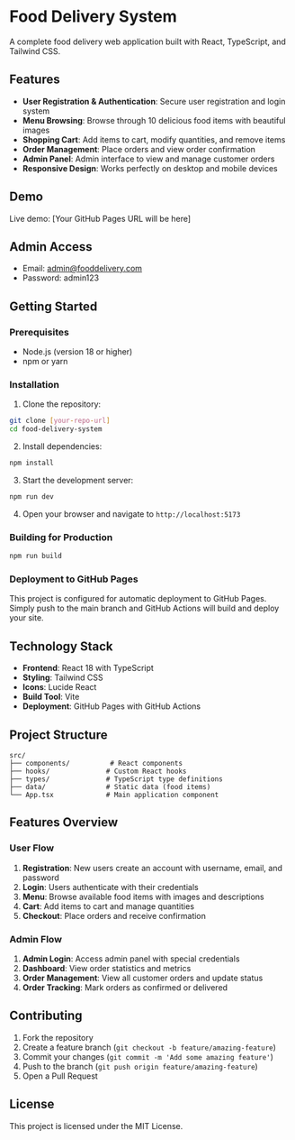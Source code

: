 # Food Delivery System

A complete food delivery web application built with React, TypeScript, and Tailwind CSS.

## Features

- **User Registration & Authentication**: Secure user registration and login system
- **Menu Browsing**: Browse through 10 delicious food items with beautiful images
- **Shopping Cart**: Add items to cart, modify quantities, and remove items
- **Order Management**: Place orders and view order confirmation
- **Admin Panel**: Admin interface to view and manage customer orders
- **Responsive Design**: Works perfectly on desktop and mobile devices

## Demo

Live demo: [Your GitHub Pages URL will be here]

## Admin Access

- Email: admin@fooddelivery.com
- Password: admin123

## Getting Started

### Prerequisites

- Node.js (version 18 or higher)
- npm or yarn

### Installation

1. Clone the repository:
```bash
git clone [your-repo-url]
cd food-delivery-system
```

2. Install dependencies:
```bash
npm install
```

3. Start the development server:
```bash
npm run dev
```

4. Open your browser and navigate to `http://localhost:5173`

### Building for Production

```bash
npm run build
```

### Deployment to GitHub Pages

This project is configured for automatic deployment to GitHub Pages. Simply push to the main branch and GitHub Actions will build and deploy your site.

## Technology Stack

- **Frontend**: React 18 with TypeScript
- **Styling**: Tailwind CSS
- **Icons**: Lucide React
- **Build Tool**: Vite
- **Deployment**: GitHub Pages with GitHub Actions

## Project Structure

```
src/
├── components/          # React components
├── hooks/              # Custom React hooks
├── types/              # TypeScript type definitions
├── data/               # Static data (food items)
└── App.tsx             # Main application component
```

## Features Overview

### User Flow
1. **Registration**: New users create an account with username, email, and password
2. **Login**: Users authenticate with their credentials
3. **Menu**: Browse available food items with images and descriptions
4. **Cart**: Add items to cart and manage quantities
5. **Checkout**: Place orders and receive confirmation

### Admin Flow
1. **Admin Login**: Access admin panel with special credentials
2. **Dashboard**: View order statistics and metrics
3. **Order Management**: View all customer orders and update status
4. **Order Tracking**: Mark orders as confirmed or delivered

## Contributing

1. Fork the repository
2. Create a feature branch (`git checkout -b feature/amazing-feature`)
3. Commit your changes (`git commit -m 'Add some amazing feature'`)
4. Push to the branch (`git push origin feature/amazing-feature`)
5. Open a Pull Request

## License

This project is licensed under the MIT License.